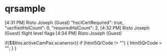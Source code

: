 # qrsample
[4:31 PM] Risto Joseph (Guest)
    "hsclCertRequired": true,
        "verifiedHslCount": 0,
        "requiredHslCount": 2,
​[4:32 PM] Risto Joseph (Guest)
    flight level flags 
​[4:34 PM] Risto Joseph (Guest)

if($$this.activeCamPax.scanerror){
            if (html5QrCode != "") {
                html5QrCode = "";
            }
        }
